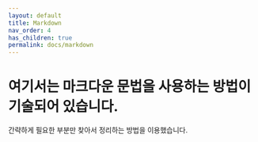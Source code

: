 ```yaml
---
layout: default
title: Markdown
nav_order: 4
has_children: true
permalink: docs/markdown
---
```


# 여기서는 마크다운 문법을 사용하는 방법이 기술되어 있습니다.

간략하게 필요한 부분만 찾아서 정리하는 방법을 이용했습니다.